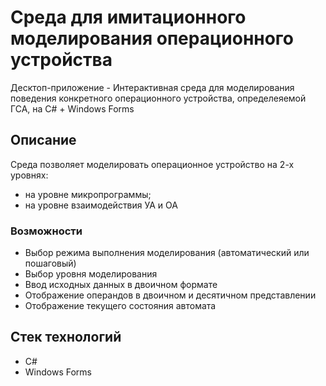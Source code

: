 # Среда для имитационного моделирования операционного устройства
 Десктоп-приложение - Интерактивная среда для моделирования поведения конкретного операционного устройства, определеяемой ГСА, на C# + Windows Forms

## Описание
Среда позволяет моделировать операционное устройство на 2-х уровнях:
+ на уровне микропрограммы;
+ на уровне взаимодействия УА и ОА

### Возможности
+ Выбор режима выполнения моделирования (автоматический или пошаговый)
+ Выбор уровня моделирования
+ Ввод исходных данных в двоичном формате
+ Отображение операндов в двоичном и десятичном представлении
+ Отображение текущего состояния автомата

## Стек технологий
+ C#
+ Windows Forms
